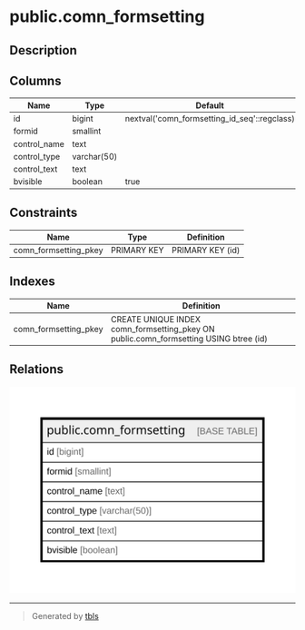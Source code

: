 # public.comn_formsetting

## Description

## Columns

| Name | Type | Default | Nullable | Children | Parents | Comment |
| ---- | ---- | ------- | -------- | -------- | ------- | ------- |
| id | bigint | nextval('comn_formsetting_id_seq'::regclass) | false |  |  |  |
| formid | smallint |  | false |  |  |  |
| control_name | text |  | false |  |  |  |
| control_type | varchar(50) |  | false |  |  |  |
| control_text | text |  | true |  |  |  |
| bvisible | boolean | true | false |  |  |  |

## Constraints

| Name | Type | Definition |
| ---- | ---- | ---------- |
| comn_formsetting_pkey | PRIMARY KEY | PRIMARY KEY (id) |

## Indexes

| Name | Definition |
| ---- | ---------- |
| comn_formsetting_pkey | CREATE UNIQUE INDEX comn_formsetting_pkey ON public.comn_formsetting USING btree (id) |

## Relations

![er](public.comn_formsetting.svg)

---

> Generated by [tbls](https://github.com/k1LoW/tbls)
